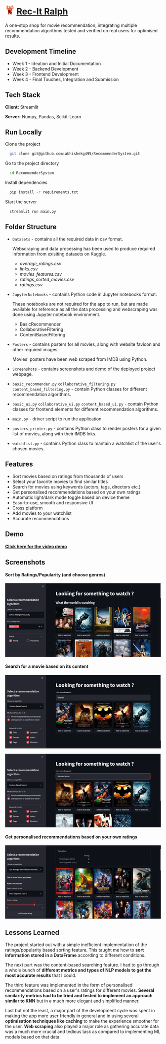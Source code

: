 
# <img src ="https://github.com/abhishekg495/RecommenderSystem/blob/master/Posters/favicon.png?raw=true" width=30px> [Rec-It Ralph](https://share.streamlit.io/abhishekg495/recommendersystem/main.py)

A one-stop shop for movie recommendation, 
integrating multiple recommendation algorithms 
tested and verified on real users for optimised 
results.
## Development Timeline

- Week 1 - Ideation and Initial Documentation
- Week 2 - Backend Development
- Week 3 - Frontend Development
- Week 4 - Final Touches, Integration and Submission


## Tech Stack

**Client:** Streamlit

**Server:** Numpy, Pandas, Scikit-Learn


## Run Locally

Clone the project

```bash
  git clone git@github.com:abhishekg495/RecommenderSystem.git
```

Go to the project directory

```bash
  cd RecommenderSystem
```

Install dependencies

```bash
  pip install -r requirements.txt
```

Start the server

```bash
  streamlit run main.py
```



## Folder Structure

-   `Datasets` - contains all the required data in csv format.

    Webscraping and data processing has been used to produce required information from exisiting datasets on Kaggle.

    -   _average_ratings.csv_
    -   _links.csv_
    -   _movies_features.csv_
    -   _ratings_sorted_movies.csv_
    -   _ratings.csv_

-   `JupyterNotebooks` - contains Python code in Jupyter notebooks format.

    These notebooks are not required for the app to run, but are made available for reference as all the data processing and webscraping was done using Jupyter notebook environment.

    -   BasicRecommender
    -   CollaborativeFiltering
    -   ContentBasedFiltering

-   `Posters` - contains posters for all movies, along with website favicon and other required images.

    Movies' posters have been web scraped from IMDB using Python.

-   `Screenshots` - contains screenshots and demo of the deployed project webpage.

-   `basic_recommender.py` `collaborative_filtering.py` `content_based_filtering.py` - contain Python classes for different recommendation algorithms.

-   `basic_ui.py` `collaborative_ui.py` `content_based_ui.py` - contain Python classes for frontend elements for different recommendation algorithms.

-   `main.py` - driver script to run the application.

-   `posters_printer.py` - contains Python class to render posters for a given list of movies, along with their IMDB lnks.

-   `watchlist.py` - contains Python class to mantain a watchlist of the user's chosen movies.


## Features

- Sort movies based on ratings from thousands of users
- Select your favorite movies to find similar titles
- Search for movies using keywords (actors, tags, directors etc.)
- Get personalised recommendations based on your own ratings
- Automatic light/dark mode toggle based on device theme
- Easy-to-use, smooth and responsive UI
- Cross platform
- Add movies to your watchlist
- Accurate recommendations


## Demo

#### [Click here for the video demo](https://drive.google.com/file/d/12PXyHQ6lLVX45cxmZLl-42jd8pXvV2dh/view?usp=sharing)


## Screenshots

#### Sort by Ratings/Popularity (and choose genres)
![App Screenshot 1](https://github.com/abhishekg495/RecommenderSystem/blob/master/Screenshots/1.png?raw=true)

#### Search for a movie based on its content
![App Screenshot 2](https://github.com/abhishekg495/RecommenderSystem/blob/master/Screenshots/2.png?raw=true)

![App Screenshot 3](https://github.com/abhishekg495/RecommenderSystem/blob/master/Screenshots/3.png?raw=true)

#### Get personalised recommendations based on your own ratings
![App Screenshot 4](https://github.com/abhishekg495/RecommenderSystem/blob/master/Screenshots/4.png?raw=true)

## Lessons Learned

The project started out with a simple inefficient implementation of the ratings/popularity based sorting feature. This taught me how to **sort information stored in a DataFrame** according to different conditions.

The next part was the content-based searching feature. I had to go through a whole bunch of **different metrics and types of NLP models to get the most accurate results** that I could.

The third feature was implemented in the form of personalised recommendations based on a user's ratings for different movies. **Several similarity metrics had to be tried and tested to implement an approach similar to KNN** but in a much more elegant and simplified manner.

Last but not the least, a major part of the development cycle was spent in making the app more user friendly in general and in using several **optimisation techniques like caching** to make the experience smoother for the user.
**Web scraping** also played a major role as gathering accurate data was a much more crucial and tedious task as compared to implementing ML models based on that data.

